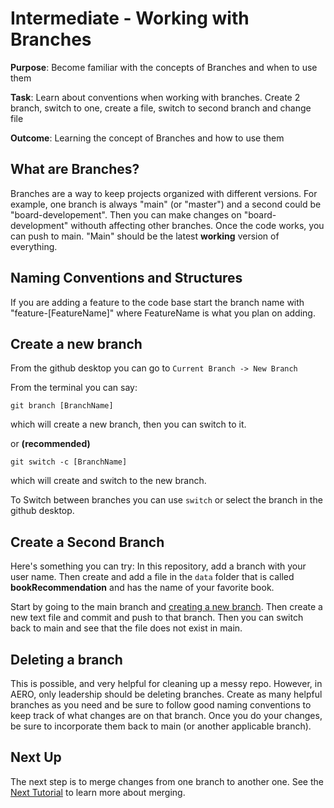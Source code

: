 # Intermediate - Working with Branches

**Purpose**: Become familiar with the concepts of Branches and when to use them

**Task**: Learn about conventions when working with branches. Create 2 branch, switch to one, create a file, switch to second branch and change file

**Outcome**: Learning the concept of Branches and how to use them

## What are Branches?

Branches are a way to keep projects organized with different versions. For example, one branch is always "main" (or "master") and a second could be "board-developement". Then you can make changes on "board-development" withouth affecting other branches. Once the code works, you can push to main. "Main" should be the latest **working** version of everything. 

## Naming Conventions and Structures

If you are adding a feature to the code base start the branch name with "feature-[FeatureName]" where FeatureName is what you plan on adding. 

## Create a new branch

From the github desktop you can go to `Current Branch -> New Branch`

From the terminal you can say: 

    git branch [BranchName]

which will create a new branch, then you can switch to it. 

or **(recommended)**

    git switch -c [BranchName]

which will create and switch to the new branch.

To Switch between branches you can use `switch` or select the branch in the github desktop. 

## Create a Second Branch

Here's something you can try: In this repository, add a branch with your user name. Then create and add a file in the `data` folder that is called **bookRecommendation** and has the name of your favorite book. 

Start by going to the main branch and [creating a new branch](#create-a-new-branch). Then create a new text file and commit and push to that branch. Then you can switch back to main and see that the file does not exist in main. 

## Deleting a branch

This is possible, and very helpful for cleaning up a messy repo. However, in AERO, only leadership should be deleting branches. Create as many helpful branches as you need and be sure to follow good naming conventions to keep track of what changes are on that branch. Once you do your changes, be sure to incorporate them back to main (or another applicable branch). 

## Next Up

The next step is to merge changes from one branch to another one. See the [Next Tutorial](2_Merging_Information.md) to learn more about merging. 
